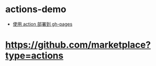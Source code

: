 # actions-demo

- [使用 action 部署到 gh-pages](./.github/workflows/github-pages.yml)


# https://github.com/marketplace?type=actions